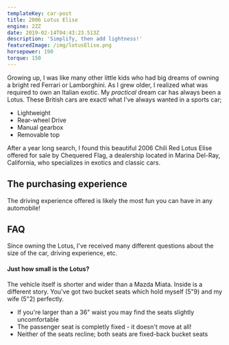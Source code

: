```yaml
---
templateKey: car-post
title: 2006 Lotus Elise
engine: 2ZZ
date: 2019-02-14T04:43:23.513Z
description: 'Simplify, then add lightness!'
featuredImage: /img/lotusElise.png
horsepower: 190
torque: 150
---
```

Growing up, I was like many other little kids who had big dreams of owning a bright red Ferrari or Lamborghini. As I grew older, I realized what was required to own an Italian exotic. My _practical_ dream car has always been a Lotus. These British cars are exactl what I've always wanted in a sports car;

* Lightweight
* Rear-wheel Drive
* Manual gearbox
* Removable top

After a year long search, I found this beautiful 2006 Chili Red Lotus Elise offered for sale by Chequered Flag, a dealership located in Marina Del-Ray, California, who specializes in exotics and classic cars.

## The purchasing experience

The driving experience offered is likely the most fun you can have in any automobile! 


## FAQ
Since owning the Lotus, I've received many different questions about the size of the car, driving experience, etc. 


#### Just how small is the Lotus?
The vehicle itself is shorter and wider than a Mazda Miata. Inside is a different story. You've got two bucket seats which hold myself (5"9) and my wife (5"2) perfectly. 

* If you're larger than a 36" waist you may find the seats slightly uncomfortable
* The passenger seat is completly fixed - it doesn't move at all!
* Neither of the seats recline; both seats are fixed-back bucket seats